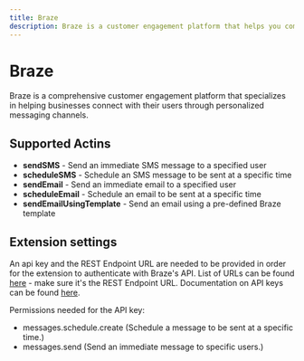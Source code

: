 ```yaml
---
title: Braze
description: Braze is a customer engagement platform that helps you communicate with your patients.
---
```


# Braze

Braze is a comprehensive customer engagement platform that specializes in helping businesses connect with their users through personalized messaging channels.

## Supported Actins

- **sendSMS** - Send an immediate SMS message to a specified user
- **scheduleSMS** - Schedule an SMS message to be sent at a specific time
- **sendEmail** - Send an immediate email to a specified user
- **scheduleEmail** - Schedule an email to be sent at a specific time
- **sendEmailUsingTemplate** - Send an email using a pre-defined Braze template

## Extension settings

An api key and the REST Endpoint URL are needed to be provided in order for the extension to authenticate with Braze's API.
List of URLs can be found [here](https://www.braze.com/docs/api/basics/#endpoints) - make sure it's the REST Endpoint URL.
Documentation on API keys can be found [here](https://www.braze.com/docs/api/basics/#about-rest-api-keys).

Permissions needed for the API key: 
- messages.schedule.create (Schedule a message to be sent at a specific time.)
- messages.send (Send an immediate message to specific users.)


